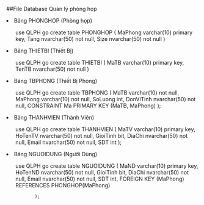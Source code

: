 ﻿##File  Database Quản lý phòng họp
<li>
Bảng PHONGHOP (Phòng họp)
</li>
 <ul>
use QLPH
  go
    create table PHONGHOP
      (
         MaPhong varchar(10) primary key,
         Tang nvarchar(50) not null,
         Size nvarchar(50) not null
      )
</ul>
<li>
Bảng THIETBI (Thiết Bị)
</li>
<ul>
use QLPH
   go
       create table THIETBI
        (
         MaTB varchar(10) primary key,
         TenTB nvarchar(50) not null
        )
</ul>
<li>
Bảng TBPHONG (Thiết Bị Phòng)
</li>
<ul>
use QLPH
   go
     create table TBPHONG
      (
        MaTB varchar(10) not null,
        MaPhong varchar(10) not null,
        SoLuong int,
        DonViTinh nvarchar(50) not null,
        CONSTRAINT Ma PRIMARY KEY (MaTB, MaPhong)
       );
</ul>
<li>
Bảng THANHVIEN (Thành Viên)
</li>
<ul>
use QLPH
   go
     create table THANHVIEN
      (
        MaTV varchar(10) primary key,
        HoTenTV nvarchar(50) not null,
        GioiTinh bit,
        DiaChi nvarchar(50) not null,
        Email nvarchar(50) not null,
        SDT int
      );
</ul>
<li>
Bảng NGUOIDUNG (Người Dùng)
</li>
<ul>
use QLPH
    go
      create table NGUOIDUNG
         (
             MaND varchar(10) primary key,
             HoTenND nvarchar(50) not null,
             GioiTinh bit,
             DiaChi nvarchar(50) not null,
             Email nvarchar(50) not null,
             SDT int,
             FOREIGN KEY (MaPhong) REFERENCES PHONGHOP(MaPhong)

           );
</ul>




